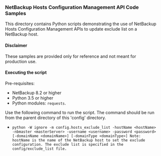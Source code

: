 ### NetBackup Hosts Configuration Management API Code Samples

This directory contains Python scripts demonstrating the use of NetBackup Hosts Configuration Management APIs to update exclude list on a NetBackup host.

#### Disclaimer

These samples are provided only for reference and not meant for production use.

#### Executing the script

Pre-requisites:
- NetBackup 8.2 or higher
- Python 3.5 or higher
- Python modules: `requests`.


Use the following command to run the script. The command should be run from the parent directory of this 'config' directory.
- `python -W ignore -m config.hosts_exclude_list -hostName <hostName> -nbmaster <masterServer> -username <username> -password <password> [-domainName <domainName>] [-domainType <domainType>]
Note: hostName is the name of the NetBackup host to set the exclude configuration. The exclude list is specified in the config/exclude_list file.`
